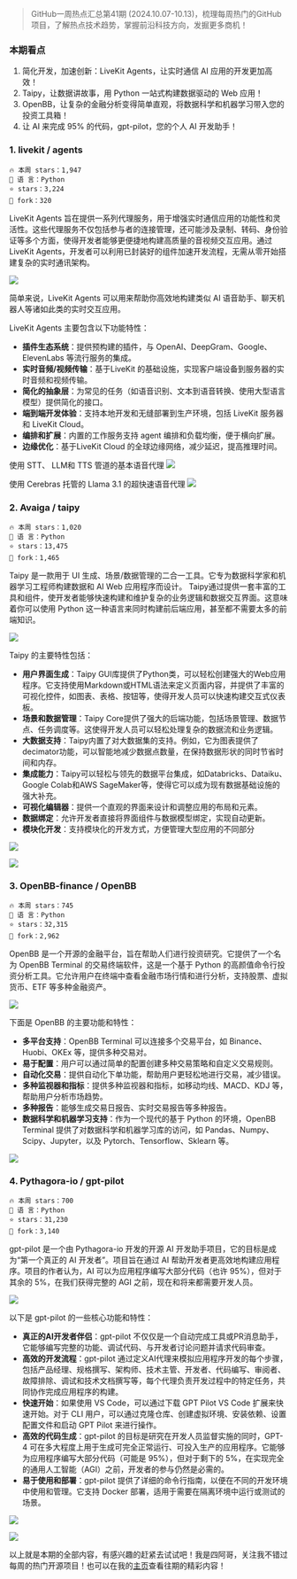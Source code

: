 
> GitHub一周热点汇总第41期 (2024.10.07-10.13)，梳理每周热门的GitHub项目，了解热点技术趋势，掌握前沿科技方向，发掘更多商机！

### 本期看点
1. 简化开发，加速创新：LiveKit Agents，让实时通信 AI 应用的开发更加高效！
2. Taipy，让数据讲故事，用 Python 一站式构建数据驱动的 Web 应用！
3. OpenBB，让复杂的金融分析变得简单直观，将数据科学和机器学习带入您的投资工具箱！
4. 让 AI 来完成 95% 的代码，gpt-pilot，您的个人 AI 开发助手！


### 1. livekit / agents

```text
🔥 本周 stars：1,947
🔨 语 言：Python
⭐ stars：3,224
🍴 fork：320
```

LiveKit Agents 旨在提供一系列代理服务，用于增强实时通信应用的功能性和灵活性。这些代理服务不仅包括参与者的连接管理，还可能涉及录制、转码、身份验证等多个方面，使得开发者能够更便捷地构建高质量的音视频交互应用。通过LiveKit Agents，开发者可以利用已封装好的组件加速开发流程，无需从零开始搭建复杂的实时通讯架构。

![](../../attachments/GitHub一周热点汇总第41期-agents00.png)

简单来说，LiveKit Agents 可以用来帮助你高效地构建类似 AI 语音助手、聊天机器人等诸如此类的实时交互应用。

LiveKit Agents 主要包含以下功能特性：
- **插件生态系统**：提供预构建的插件，与 OpenAI、DeepGram、Google、ElevenLabs 等流行服务的集成。
- **实时音频/视频传输**：基于LiveKit 的基础设施，实现客户端设备到服务器的实时音频和视频传输。
- **简化的抽象层**：为常见的任务（如语音识别、文本到语音转换、使用大型语言模型）提供简化的接口。
- **端到端开发体验**：支持本地开发和无缝部署到生产环境，包括 LiveKit 服务器和 LiveKit Cloud。
- **编排和扩展**：内置的工作服务支持 agent 编排和负载均衡，便于横向扩展。
- **边缘优化**：基于LiveKit Cloud 的全球边缘网络，减少延迟，提高推理时间。

使用 STT、 LLM和 TTS 管道的基本语音代理
![](../../attachments/GitHub一周热点汇总第41期-agents02.png)

使用 Cerebras 托管的 Llama 3.1 的超快速语音代理
![](../../attachments/GitHub一周热点汇总第41期-agents03.png)


### 2. Avaiga / taipy

```text
🔥 本周 stars：1,020
🔨 语 言：Python
⭐ stars：13,475 
🍴 fork：1,465
```

Taipy 是一款用于 UI 生成、场景/数据管理的二合一工具。它专为数据科学家和机器学习工程师构建数据和 AI Web 应用程序而设计。
Taipy通过提供一套丰富的工具和组件，使开发者能够快速构建和维护复杂的业务逻辑和数据交互界面。这意味着你可以使用 Python 这一种语言来同时构建前后端应用，甚至都不需要太多的前端知识。

![](../../attachments/GitHub一周热点汇总第41期-taipy00.png)

Taipy 的主要特性包括：
- **用户界面生成**：Taipy GUI库提供了Python类，可以轻松创建强大的Web应用程序。它支持使用Markdown或HTML语法来定义页面内容，并提供了丰富的可视化控件，如图表、表格、按钮等，使得开发人员可以快速构建交互式仪表板。
- **场景和数据管理**：Taipy Core提供了强大的后端功能，包括场景管理、数据节点、任务调度等。这使得开发人员可以轻松处理复杂的数据流和业务逻辑。
- **大数据支持**：Taipy内置了对大数据集的支持。例如，它为图表提供了decimator功能，可以智能地减少数据点数量，在保持数据形状的同时节省时间和内存。
- **集成能力**：Taipy可以轻松与领先的数据平台集成，如Databricks、Dataiku、Google Colab和AWS SageMaker等，使得它可以成为现有数据基础设施的强大补充。
- **可视化编辑器**：提供一个直观的界面来设计和调整应用的布局和元素。
- **数据绑定**：允许开发者直接将界面组件与数据模型绑定，实现自动更新。
- **模块化开发**：支持模块化的开发方式，方便管理大型应用的不同部分

![](../../attachments/GitHub一周热点汇总第41期-taipy01.png)

![](../../attachments/GitHub一周热点汇总第41期-taipy02.png)


### 3. OpenBB-finance / OpenBB

```text
🔥 本周 stars：745
🔨 语 言：Python
⭐ stars：32,315
🍴 fork：2,962
```

OpenBB 是一个开源的金融平台，旨在帮助人们进行投资研究。它提供了一个名为 OpenBB Terminal 的交易终端软件，这是一个基于 Python 的高颜值命令行投资分析工具。它允许用户在终端中查看金融市场行情和进行分析，支持股票、虚拟货币、ETF 等多种金融资产。

![](../../attachments/GitHub一周热点汇总第41期-openbb00.png)

下面是 OpenBB 的主要功能和特性：
- **多平台支持**：OpenBB Terminal 可以连接多个交易平台，如 Binance、Huobi、OKEx 等，提供多种交易对。
- **易于配置**：用户可以通过简单的配置创建多种交易策略和自定义交易规则。
- **自动化交易**：提供自动化下单功能，帮助用户更轻松地进行交易，减少错误。
- **多种监视器和指标**：提供多种监视器和指标，如移动均线、MACD、KDJ 等，帮助用户分析市场趋势。
- **多种报告**：能够生成交易日报告、实时交易报告等多种报告。
- **数据科学和机器学习支持**：作为一个现代的基于 Python 的环境，OpenBB Terminal 提供了对数据科学和机器学习库的访问，如 Pandas、Numpy、Scipy、Jupyter，以及 Pytorch、Tensorflow、Sklearn 等。

![](../../attachments/GitHub一周热点汇总第41期-openbb01.png)


### 4. Pythagora-io / gpt-pilot

```text
🔥 本周 stars：700
🔨 语 言：Python
⭐ stars：31,230
🍴 fork：3,140
```

gpt-pilot 是一个由 Pythagora-io 开发的开源 AI 开发助手项目，它的目标是成为“第一个真正的 AI 开发者”。项目旨在通过 AI 帮助开发者更高效地构建应用程序。项目的作者认为，AI 可以为应用程序编写大部分代码（也许 95%），但对于其余的 5%，在我们获得完整的 AGI 之前，现在和将来都需要开发人员。

![](../../attachments/GitHub一周热点汇总第41期-gpt-pilot00.png)

以下是 gpt-pilot 的一些核心功能和特性：
- **真正的AI开发者伴侣**：gpt-pilot 不仅仅是一个自动完成工具或PR消息助手，它能够编写完整的功能、调试代码、与开发者讨论问题并请求代码审查。
- **高效的开发流程**：gpt-pilot 通过定义AI代理来模拟应用程序开发的每个步骤，包括产品经理、规格撰写、架构师、技术主管、开发者、代码编写、审阅者、故障排除、调试和技术文档撰写等，每个代理负责开发过程中的特定任务，共同协作完成应用程序的构建。
- **快速开始**：如果使用 VS Code，可以通过下载 GPT Pilot VS Code 扩展来快速开始。对于 CLI 用户，可以通过克隆仓库、创建虚拟环境、安装依赖、设置配置文件和启动 GPT Pilot 来进行操作。
- **高效的代码生成**：gpt-pilot 的目标是研究在开发人员监督实施的同时，GPT-4 可在多大程度上用于生成可完全正常运行、可投入生产的应用程序。它能够为应用程序编写大部分代码（可能是 95%），但对于剩下的 5%，在实现完全的通用人工智能（AGI）之前，开发者的参与仍然是必需的。
- **易于使用和部署**：gpt-pilot 提供了详细的命令行指南，以便在不同的开发环境中使用和管理。它支持 Docker 部署，适用于需要在隔离环境中运行或测试的场景。

![](../../attachments/GitHub一周热点汇总第41期-gptpilot01.png)

![](../../attachments/GitHub一周热点汇总第41期-gptpilot02.png)


以上就是本期的全部内容，有感兴趣的赶紧去试试吧！我是四阿哥，关注我不错过每周的热门开源项目！也可以在我的[主页](https://siage.netlify.app/)查看往期的精彩内容！


